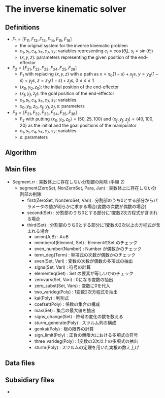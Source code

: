 # The inverse kinematic solver

## Definitions

- $F_1=[F_{11},F_{12},F_{13},F_{14},F_{15},F_{16}]$
    - the original system for the inverse kinematic problem
    - $c_1, s_1, c_4, s_4, c_7, s_7$: variables representing $c_i=\cos(\theta_i)$, $s_i=\sin(\theta_i)$
    - $(x,y,z)$: parameters representing the given position of the end-effector
- $F_2=[F_{21},F_{22},F_{23},F_{24},F_{25},F_{26}]$
    - $F_1$ with replacing $(x,y,z)$ with a path as $x=x_0(1-s)+x_fs$, $y=y_0(1-s)+y_fs$, $z=z_0(1-s)+z_fs$, $0\le s\le 1$
    - $(x_0,y_0,z_0)$: the initial position of the end-effector
    - $(x_f,y_f,z_f)$: the goal position of the end-effector
    - $c_1,s_1,c_4,s_4,c_7,s_7$: variables
    - $x_0,y_0,z_0,x_f,y_f,z_f,s$: parameters
- $F_3=[F_{31},F_{32},F_{33},F_{34},F_{35},F_{36}]$
    - $F_2$ with putting $(x_0,y_0,z_0)=(50,25,100)$ and 
    $(x_f,y_f,z_f)=(40,100,20)$ as the initial and the goal positions of the manipulator
    - $c_1,s_1,c_4,s_4,c_7,s_7$: variables
    - $s$: parameters

## Algorithm

## Main files

* Segment.rr : 実数体上に存在しない分割部の削除 (手順 2)
  * segment(ZeroSet, NonZeroSet, Para, Jun) : 実数体上に存在しない分割部の削除
    * first(ZeroSet, NonzeroSet, Vari) : 分割部のうち0とする部分からパラメータの値が明らかに求まる場合(変数の次数が偶数の場合)
    * second(Set) : 分割部のうち0とする部分に1変数2次方程式が含まれる場合
    * third(Set) : 分割部のうち0とする部分に1変数の2次以上の方程式が含まれる場合
      * union(A,B) : A∪B
      * memberof(Element, Set) : Element∈Set のチェック
      * even_number(Number) : Number が偶数かのチェック
      * term_deg(Term) : 単項式の次数が偶数かのチェック
      * even(Set, Vari) : 変数の次数が偶数の多項式の抽出
      * signs(Set, Vari) : 符号の計算
      * elementeq(Set) : Set の要素が等しいかのチェック
      * zerovars(Set, Vari) : 0になる変数の抽出
      * zero_subst(Set, Vars) : 変数に0を代入
      * two_varideg(Poly) : 1変数2次方程式を抽出
      * kai(Poly) : 判別式
      * coefset(Poly) : 係数の集合の構成
      * max(Set) : 集合の最大値を抽出
      * signs_change(Set) : 符号の変化の数を数える
      * sturm_generate(Poly) : スツルム列の構成
      * genkai(Poly) : 根の限界の計算
      * sign_limit(Poly) : 正負の無限大における多項式の符号
      * three_varideg(Poly) : 1変数の3次以上の多項式の抽出
      * sturm(Poly) : スツルムの定理を用いた実根の数え上げ

## Data files

## Subsidiary files
- 